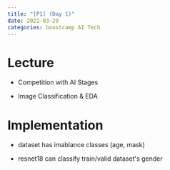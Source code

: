 ```yaml
---
title: "[P1] (Day 1)"
date: 2021-03-29
categories: boostcamp AI Tech
---
```

# Lecture

* Competition with AI Stages

* Image Classification & EDA

# Implementation

* dataset has imablance classes (age, mask)

* resnet18 can classify train/valid dataset's gender